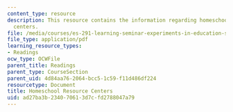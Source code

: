 ```yaml
---
content_type: resource
description: This resource contains the information regarding homeschool resource
  centers.
file: /media/courses/es-291-learning-seminar-experiments-in-education-spring-2003/ad27ba3b234070613d7cfd2788047a79_MITES_291S03_Homeschl_fnl.pdf
file_type: application/pdf
learning_resource_types:
- Readings
ocw_type: OCWFile
parent_title: Readings
parent_type: CourseSection
parent_uid: 4d84aa76-2064-bcc5-1c59-f11d486df224
resourcetype: Document
title: Homeschool Resource Centers
uid: ad27ba3b-2340-7061-3d7c-fd2788047a79
---
```

